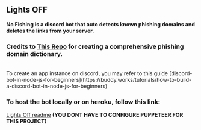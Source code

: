 ## Lights OFF

**No Fishing is a discord bot that auto detects known phishing domains and deletes the links from your server.**

### Credits to [This Repo](https://github.com/nikolaischunk/discord-phishing-links/blob/main/domain-list.json) for creating a comprehensive phishing domain dictionary.
<br/>
To create an app instance on discord, you may refer to this guide [discord-bot-in-node-js-for-beginners](https://buddy.works/tutorials/how-to-build-a-discord-bot-in-node-js-for-beginners)
<br/>

### To host the bot locally or on heroku, follow this link:

[Lights Off readme](https://github.com/rishabhAjay/lightsoff#readme)
**(YOU DONT HAVE TO CONFIGURE PUPPETEER FOR THIS PROJECT)**
